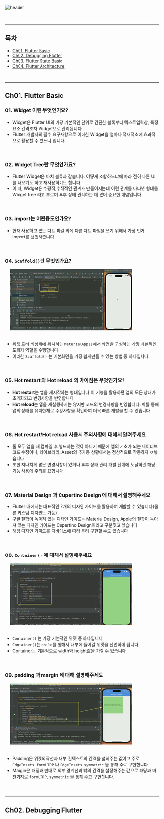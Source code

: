 
![header](https://capsule-render.vercel.app/api?type=waving&color=timeGradient&height=300&section=header&fontSize=35&text=Flutter%20part01.%20Fundamental&animation=fadeIn&fontAlignY=42&fontAlign=30)

<br/>

---

## 목차

- [Ch01. Flutter Basic](#ch01-flutter-Basic) <br/>
- [Ch02. Debugging Flutter](#ch02-Debugging-flutter) <br/>
- [Ch03. Flutter State Basic](#ch03-flutter-state-basic) <br/>
- [Ch04. Flutter Architecture](#ch04-flutter-architecture) <br/>

<br/>

---

## Ch01. Flutter Basic

### 01. Widget 이란 무엇인가요?

- Widget은 Flutter UI의 가장 기본적인 단위로 간단한 블록부터 텍스트입력창, 특정 요소 간격조차 Widget으로 관리됩니다.
- Flutter 개발자의 필수 요구사항으로 이러한 Widget을 얼마나 적재적소에 효과적으로 활용할 수 있느냐 입니다. <br/><br/>

#

### 02. Widget Tree란 무엇인가요?

- Flutter Widget은 마치 블록과 같습니다. 어떻게 조합하느냐에 따라 전혀 다른 UI를 나오기도 하고 재사용하기도 합니다
- 이 때, Widget은 수평적,수직적인 관계가 만들어지는데 이런 관계를 나타낸 형태를 Widget tree 라고 부르며 추후 상태 관리하는 데 있어 중요한 개념입니다<br/><br/>

#

### 03.  import는 어떤용도인가요?

- 현재 사용하고 있는 다트 파일 외에 다른 다트 파일을 쓰기 위해서 가장 먼저 import를 선언해줍니다<br/><br/>

#

### 04. `Scaffold()`란 무엇인가요?

&nbsp;&nbsp;&nbsp;&nbsp;<img src="Untitled.png" width="400" height="200"><br/><br/>

- 위젯 트리 최상위에 위치하는 `MaterialApp()`에서 화면을 구성하는 가장 기본적인 도화지 역할을 수행합니다
- 이러한 `Scaffold()` 는 기본화면을 가장 쉽게만들 수 있는 방법 중 하나입니다<br/><br/>

#

### 05. Hot restart 와 Hot reload 의 차이점은 무엇인가요?

- **Hot restart**는 앱을 재시작하는 형태입니다 이 기능을 활용하면 앱의 모든 상태가 초기화되고 변경사항을 반영합니다
- **Hot reload**는 앱을 재실행하지는 않지만 코드의 변경사항을 반영합니다. 이를 통해 앱의 상태를 유지한채로 수정사항을 확인하여 더욱 빠른 개발을 할 수 있습니다<br/><br/>

#

### 06. Hot restart/Hot reload 사용시 주의사항에 대해서 알려주세요

- 둘 모두 앱을 재 컴파일 후 빌드하는 것이 아니기 때문에 앱의 기초가 되는 네이티브 코드 수정이나, 라이브러리, Asset의 추가등 상황에서는 정상적으로 작동하지 ㅇ낳습니다
- 또한 지나치게 많은 변경사항이 있거나 추후 상태 관리 개발 단계에 도달하면 해당 기능 사용에 주의를 요합니다<br/><br/>

#

### 07.  Material Design 과 Cupertino Design 에 대해서 설명해주세요

- Flutter 내에서는 대표적인 2개의 디자인 가이드를 활용하여 개발할 수 있습니다(물론 커스텀 디자인도 가능)
- 구글 철학이 녹아져 있는 디자인 가이드는 Material Design, Apple의 철학이 녹아져 있는 디자인 가이드는 Cupertino Design이라고 구분짓고 있습니다
- 해당 디자인 가이드를 디바이스에 따라 분리 구현할 수도 있습니다<br/><br/>

#

### 08. `Container()` 에 대해서 설명해주세요

&nbsp;&nbsp;&nbsp;&nbsp;<img src="Untitled 1.png" width="400" height="200"><br/><br/>

- `Container()` 는 가장 기본적인 위젯 중 하나입니다
- `Container()`는 `child`를 통해서 내부에 들어갈 위젯을 선언하게 됩니다
- Container는 기본적으로 width와 height값을 가질 수 있습니다<br/><br/>

#

### 09. padding 과 margin 에 대해 설명해주세요

&nbsp;&nbsp;&nbsp;&nbsp;<img src="Untitled 2.png" width="400" height="200"><br/><br/>

- Padding은 위젯외곽선과 내부 컨텍스트의 간격을 넓혀주는 값이고 주로 `EdgeInsets.formLTRP` 나 `EdgeInsets.symmetric` 을 통해 주로 구현합니다
- Margin은 패딩과 반대로 외부 경계선과 밖의 간격을 설정해주는 값으로 패딩과 마찬가지로 `formLTRP`, `symmetric` 을 통해 주고 구현합니다.<br/><br/>

#




---

## Ch02. Debugging Flutter


